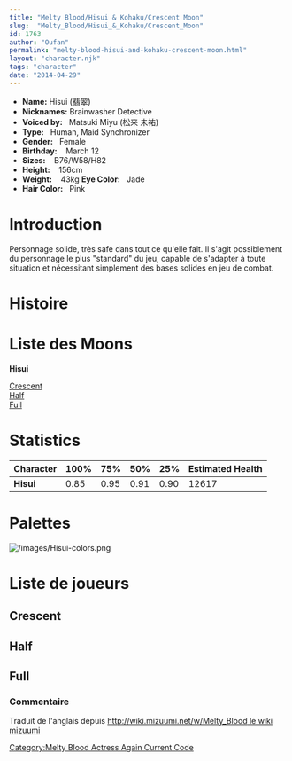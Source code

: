 ```yaml
---
title: "Melty Blood/Hisui & Kohaku/Crescent Moon"
slug:  "Melty_Blood/Hisui_&_Kohaku/Crescent_Moon"
id: 1763
author: "Oufan"
permalink: "melty-blood-hisui-and-kohaku-crescent-moon.html"
layout: "character.njk"
tags: "character"
date: "2014-04-29"
---
```


- **Name:** Hisui (翡翠)
- **Nicknames:** Brainwasher Detective
- **Voiced by:**   Matsuki Miyu (松来
未祐)
- **Type:**   Human, Maid Synchronizer
- **Gender:**   Female
 - **Birthday:**    March 12 
- **Sizes:**   
B76/W58/H82 
- **Height:**    156cm 
- **Weight:**    43kg
 **Eye Color:**   Jade
- **Hair Color:**   Pink


# Introduction

Personnage solide, très safe dans tout ce qu'elle fait. Il s'agit
possiblement du personnage le plus "standard" du jeu, capable de
s'adapter à toute situation et nécessitant simplement des bases solides
en jeu de combat.

# Histoire

# Liste des Moons

**Hisui**

[Crescent](Melty_Blood/Hisui/Crescent_Moon)  
[Half](Melty_Blood/Hisui/Half_Moon)  
[Full](Melty_Blood/Hisui/Full_Moon)  

# Statistics

| Character | 100% | 75%  | 50%  | 25%  | Estimated Health |
|-----------|------|------|------|------|------------------|
| **Hisui** | 0.85 | 0.95 | 0.91 | 0.90 | 12617            |

# Palettes

![](/images/Hisui-colors.png "/images/Hisui-colors.png")

# Liste de joueurs

## Crescent

## Half

## Full

### Commentaire

Traduit de l'anglais depuis [http://wiki.mizuumi.net/w/Melty_Blood le
wiki
mizuumi](http://wiki.mizuumi.net/w/Melty_Blood_le_wiki_mizuumi)

[Category:Melty Blood Actress Again Current
Code](Category:Melty_Blood_Actress_Again_Current_Code)
